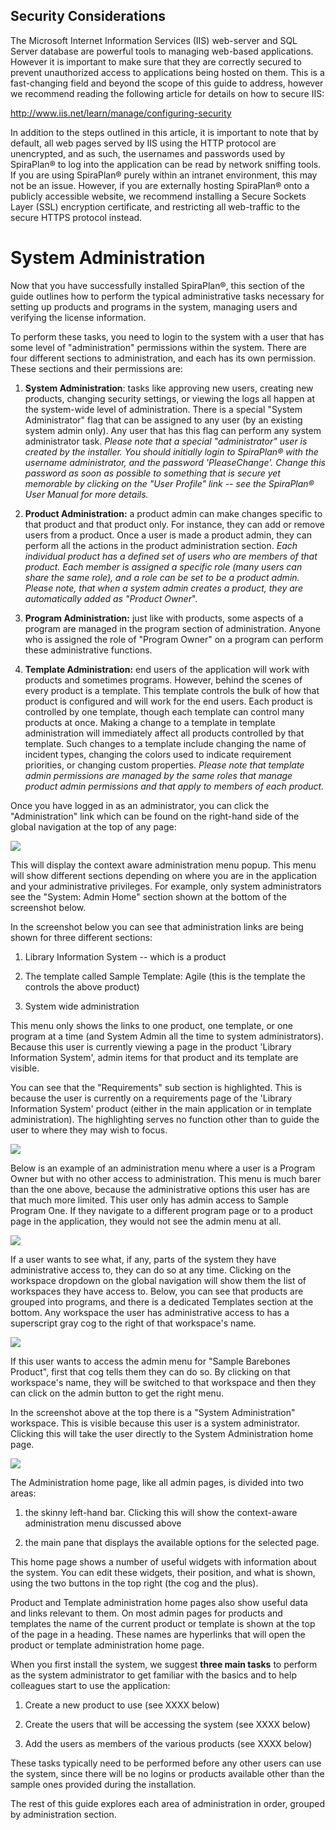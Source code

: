 ## Security Considerations

The Microsoft Internet Information Services (IIS) web-server and SQL
Server database are powerful tools to managing web-based applications.
However it is important to make sure that they are correctly secured to
prevent unauthorized access to applications being hosted on them. This
is a fast-changing field and beyond the scope of this guide to address,
however we recommend reading the following article for details on how to
secure IIS:

<http://www.iis.net/learn/manage/configuring-security>

In addition to the steps outlined in this article, it is important to
note that by default, all web pages served by IIS using the HTTP
protocol are unencrypted, and as such, the usernames and passwords used
by SpiraPlan® to log into the application can be read by network
sniffing tools. If you are using SpiraPlan® purely within an intranet
environment, this may not be an issue. However, if you are externally
hosting SpiraPlan® onto a publicly accessible website, we recommend
installing a Secure Sockets Layer (SSL) encryption certificate, and
restricting all web-traffic to the secure HTTPS protocol instead.

# System Administration

Now that you have successfully installed SpiraPlan®, this section of the
guide outlines how to perform the typical administrative tasks necessary
for setting up products and programs in the system, managing users and
verifying the license information.

To perform these tasks, you need to login to the system with a user that
has some level of "administration" permissions within the system. There
are four different sections to administration, and each has its own
permission. These sections and their permissions are:

1.  **System Administration**: tasks like approving new users, creating
new products, changing security settings, or viewing the logs all
happen at the system-wide level of administration. There is a
special "System Administrator" flag that can be assigned to any user
(by an existing system admin only). Any user that has this flag can
perform any system administrator task. *Please note that a special
"administrator" user is created by the installer. You should
initially login to SpiraPlan® with the username
    administrator, and the password
    'PleaseChange'. Change this password as soon as
possible to something that is secure yet memorable by clicking on
the "User Profile" link -- see the SpiraPlan® User Manual for more
details.*

2.  **Product Administration:** a product admin can make changes
specific to that product and that product only. For instance, they
can add or remove users from a product. Once a user is made a
product admin, they can perform all the actions in the product
administration section. *Each individual product has a defined set
of users who are members of that product. Each member is assigned a
specific role (many users can share the same role), and a role can
be set to be a product admin.* *Please note, that when a system
admin creates a product, they are automatically added as "Product
Owner*".

3.  **Program Administration:** just like with products, some aspects of
a program are managed in the program section of administration.
Anyone who is assigned the role of "Program Owner" on a program can
perform these administrative functions.

4.  **Template Administration:** end users of the application will work
with products and sometimes programs. However, behind the scenes of
every product is a template. This template controls the bulk of how
that product is configured and will work for the end users. Each
product is controlled by one template, though each template can
control many products at once. Making a change to a template in
template administration will immediately affect all products
controlled by that template. Such changes to a template include
changing the name of incident types, changing the colors used to
indicate requirement priorities, or changing custom properties.
*Please note that template admin permissions are managed by the same
roles that manage product admin permissions and that apply to
members of each product.*

Once you have logged in as an administrator, you can click the
"Administration" link which can be found on the right-hand side of the
global navigation at the top of any page:

![](img/Security_Considerations_28.png)




This will display the context aware administration menu popup. This menu
will show different sections depending on where you are in the
application and your administrative privileges. For example, only system
administrators see the "System: Admin Home" section shown at the bottom
of the screenshot below.

In the screenshot below you can see that administration links are being
shown for three different sections:

1.  Library Information System -- which is a product

2.  The template called Sample Template: Agile (this is the template the
controls the above product)

3.  System wide administration

This menu only shows the links to one product, one template, or one
program at a time (and System Admin all the time to system
administrators). Because this user is currently viewing a page in the
product 'Library Information System', admin items for that product and
its template are visible.

You can see that the "Requirements" sub section is highlighted. This is
because the user is currently on a requirements page of the 'Library
Information System' product (either in the main application or in
template administration). The highlighting serves no function other than
to guide the user to where they may wish to focus.

![](img/Security_Considerations_29.png)




Below is an example of an administration menu where a user is a Program
Owner but with no other access to administration. This menu is much
barer than the one above, because the administrative options this user
has are that much more limited. This user only has admin access to
Sample Program One. If they navigate to a different program page or to a
product page in the application, they would not see the admin menu at
all.

![](img/Security_Considerations_30.png)




If a user wants to see what, if any, parts of the system they have
administrative access to, they can do so at any time. Clicking on the
workspace dropdown on the global navigation will show them the list of
workspaces they have access to. Below, you can see that products are
grouped into programs, and there is a dedicated Templates section at the
bottom. Any workspace the user has administrative access to has a
superscript gray cog to the right of that workspace's name.

![](img/Security_Considerations_31.png)




If this user wants to access the admin menu for "Sample Barebones
Product", first that cog tells them they can do so. By clicking on that
workspace's name, they will be switched to that workspace and then they
can click on the admin button to get the right menu.

In the screenshot above at the top there is a "System Administration"
workspace. This is visible because this user is a system administrator.
Clicking this will take the user directly to the System Administration
home page.

![](img/Security_Considerations_32.png)




The Administration home page, like all admin pages, is divided into two
areas:

1.  the skinny left-hand bar. Clicking this will show the context-aware
administration menu discussed above

2.  the main pane that displays the available options for the selected
page.

This home page shows a number of useful widgets with information about
the system. You can edit these widgets, their position, and what is
shown, using the two buttons in the top right (the cog and the plus).

Product and Template administration home pages also show useful data and
links relevant to them. On most admin pages for products and templates
the name of the current product or template is shown at the top of the
page in a heading. These names are hyperlinks that will open the product
or template administration home page.

When you first install the system, we suggest **three main tasks** to
perform as the system administrator to get familiar with the basics and
to help colleagues start to use the application:

1.  Create a new product to use (see XXXX below)

2.  Create the users that will be accessing the system (see XXXX below)

3.  Add the users as members of the various products (see XXXX below)

These tasks typically need to be performed before any other users can
use the system, since there will be no logins or products available
other than the sample ones provided during the installation.

The rest of this guide explores each area of administration in order,
grouped by administration section.

